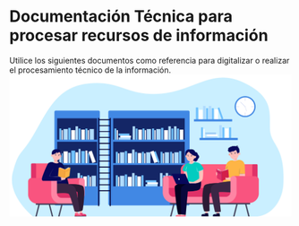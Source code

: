 # Documentación Técnica para procesar recursos de información
Utilice los siguientes documentos como referencia para digitalizar o realizar el procesamiento técnico de la información.
![](./Fotos/6607.jpg)  


[^1]: <a href='https://www.freepik.com/vectors/school'> School vector created by pch.vector - www.freepik.com</a>
